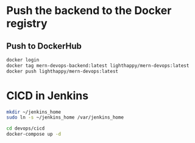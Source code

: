 # Push the backend to the Docker registry
## Push to DockerHub
```bash
docker login
docker tag mern-devops-backend:latest lighthappy/mern-devops:latest
docker push lighthappy/mern-devops:latest
```
# CICD in Jenkins

``` bash
mkdir ~/jenkins_home
sudo ln -s ~/jenkins_home /var/jenkins_home
```
```bash
cd devops/cicd
docker-compose up -d
```
